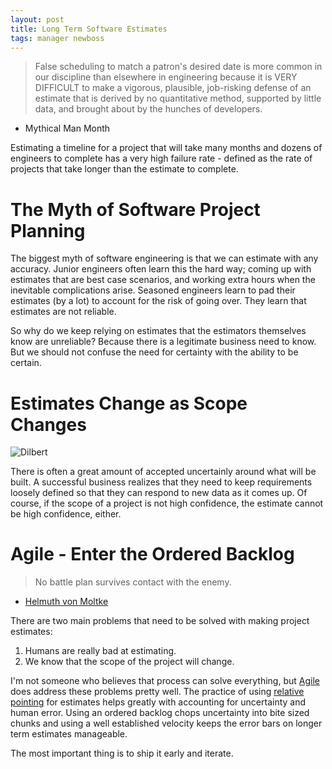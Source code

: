 ```yaml
---
layout: post
title: Long Term Software Estimates
tags: manager newboss
---
```


> False scheduling to match a patron's desired date is more common in our discipline than elsewhere in engineering because it is VERY DIFFICULT to make a vigorous, plausible, job-risking defense of an estimate that is derived by no quantitative method, supported by little data, and brought about by the hunches of developers.
- Mythical Man Month

Estimating a timeline for a project that will take many months and dozens of
engineers to complete has a very high failure rate - defined as the rate of
projects that take longer than the estimate to complete.

# The Myth of Software Project Planning

The biggest myth of software engineering is that we can estimate with any
accuracy. Junior engineers often learn this the hard way; coming up with estimates
that are best case scenarios, and working extra hours when the inevitable complications
arise. Seasoned engineers learn to pad their estimates (by a lot) to account
for the risk of going over. They learn that estimates are not reliable.

So why do we keep relying on estimates that the estimators themselves know are
unreliable? Because there is a legitimate business need to know. But we should
not confuse the need for certainty with the ability to be certain.

# Estimates Change as Scope Changes

![Dilbert](https://s-media-cache-ak0.pinimg.com/736x/7f/cc/b0/7fccb03a99c29ca90290709cf08afc7c.jpg)

There is often a great amount of accepted uncertainly around what will be built.
A successful business realizes that they need to keep requirements loosely defined
so that they can respond to new data as it comes up. Of course, if the scope
of a project is not high confidence, the estimate cannot be high confidence, either.

# Agile - Enter the Ordered Backlog

> No battle plan survives contact with the enemy.
- [Helmuth von Moltke](http://www.lexician.com/lexblog/2010/11/no-battle-plan-survives-contact-with-the-enemy/)

There are two main problems that need to be solved with making project estimates:

1. Humans are really bad at estimating.
2. We know that the scope of the project will change.

I'm not someone who believes that process can solve everything, but
[Agile](http://chase-seibert.github.io/blog/2013/07/19/agile-motivations-and-objections.html)
 does address these problems pretty well. The practice of using [relative pointing](http://chase-seibert.github.io/blog/2016/05/13/agile-points-vs-hours.html)
for estimates helps greatly with accounting for uncertainty and human error. Using
an ordered backlog chops uncertainty into bite sized chunks and using a well
established velocity keeps the error bars on longer term estimates manageable.

The most important thing is to ship it early and iterate.

